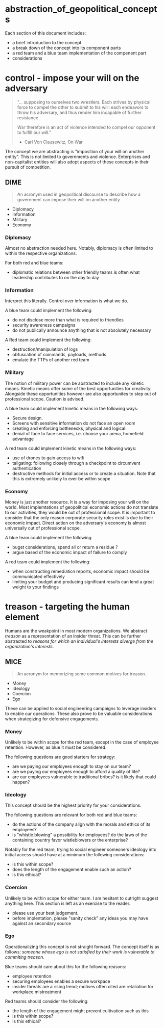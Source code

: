 # abstraction_of_geopolitical_concepts

Each section of this document includes:
- a brief introduction to the concept
- a break down of the concept into its component parts
- a red team and a blue team implementation of the compenent part
- considerations


# control - impose your will on the adversary 
> "... supposing to ourselves two wrestlers. Each strives by physical force to compel the other to submit to his will: each endeavors to throw his adversary, and thus render him incapable of further resistance.  
> 
> War therefore is an act of violence intended to compel our opponent to fulfill our will.”  
>
>- Carl Von Clausewitz, On War

The concept we are abstracting is "imposition of your will on another entity". This is not limited to governments and violence. Enterprises and non-capitalist entities will also adopt aspects of these concepts in their pursuit of competition.


## DIME
> An acronym used in geopolitical discourse to describe how a government can impose their will on another entity

- Diplomacy
- Information
- Military
- Economy


### Diplomacy
Almost no abstraction needed here.  Notably, diplomacy is often limited to within the respective organizations. 

For both red and blue teams:
- diplomatic relations between other friendly teams is often what leadership contributes to on the day to day


### Information
Interpret this literally. Control over information is what we do.


A blue team could implement the following:
- do not disclose more than what is required to friendlies
- security awareness campaigns
- do not publically announce anything that is not absolutely necessary

A Red team could implement the following:
- destruction/manipulation of logs
- obfuscation of commands, payloads, methods
- emulate the TTPs of another red team


### Military
The notion of military power can be abstracted to include any kinetic means. Kinetic means offer some of the best opportunities for creativity. Alongside these opportunities however are also opportunites to step out of professional scope. Caution is advised. 


A blue team could implement kinetic means in the following ways:
- Secure design. 
- Screens with sensitive information do not face an open room
- creating and enforcing bottlenecks, physical and logical
- denial of face to face services, i.e. choose your arena, homefield advantage

A red team could implement kinetic means in the following ways:
- use of drones to gain access to wifi
- tailgating: following closely through a checkpoint to circumvent authentication
- destructive methods for initial access or to create a situation. Note that this is extremely unlikely to ever be within scope


### Economy
Money is just another resource. It is a way for imposing your will on the world. Most implemtations of geopolitical economic actions do not translate to our activities, they would be out of professional scope. It is important to consider that the only reason corporate security roles exist is due to their economic impact. Direct action on the adversary's economy is almost universally out of professional scope. 


A blue team could implement the following:
- buget considerations, spend all or return a residue ?
- argue based of the economic impact of failure to comply

A red team could implement the following:
- when constructing remediation reports, economic impact should be communicated effectively
- limiting your budget and producing significant results can lend a great weight to your findings


# treason - targeting the human element
Humans are the weakpoint in most modern organizations. We abstract *treason* as a representation of an insider threat. This can be further abstracted to *reasons for which an individual's interests diverge from the organization's interests*.

## MICE
> An acronym for memorizing some common motives for treason. 

- Money
- Ideology
- Coercion
- Ego

These can be applied to social engineering campaigns to leverage insiders to enable our operations. These also prove to be valuable considerations when strategizing for defensive engagements. 


### Money
Unlikely to be within scope for the red team, except in the case of employee retention. However, as blue it must be considered. 

The following questions are good starters for strategy:
- are we paying our employees enough to stay on our team?
- are we paying our employees enough to afford a quality of life? 
- are our employees vulnerable to traditional bribes? is it likely that could happen?


### Ideology
This concept should be the highest priority for your considerations. 

The following questions are relevant for both red and blue teams:
- do the actions of the company align with the morals and ethics of its employees?
- is "whistle blowing" a possibility for employees? do the laws of the containing country favor wistleblowers or the enterprise?

Notably for the red team, trying to social engineer someone's ideology into initial access should have at a minimum the following considerations:
- is this within scope?
- does the length of the engagement enable such an action?
- is this ethical?


### Coercion
Unlikely to be within scope for either team. I am hesitant to outright suggest anything here. This section is left as an exercise to the reader. 

- please use your best judgement.
- before implentation, please "sanity check" any ideas you may have against an secondary source


### Ego
Operationalizing this concept is not straight forward. The concept itself is as follows: *someone whose ego is not satisfied by their work is vulnerable to commiting treason*. 

Blue teams should care about this for the following reasons:
- employee retention
- securing employees enables a secure workpace
- insider threats are a rising trend; motives often cited are retaliation for workplace mistreatment

Red teams should consider the following:
- the length of the engagement might prevent cultivation such as this
- is this within scope?
- is this ethical?



